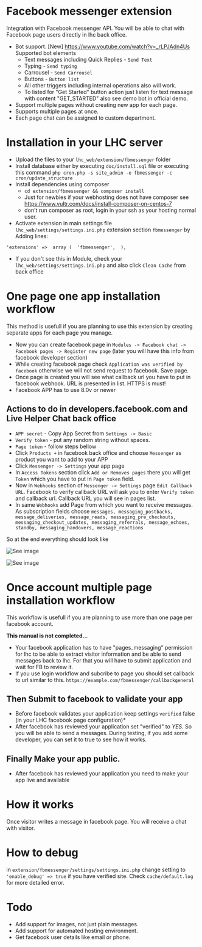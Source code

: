 # Facebook messenger extension
Integration with Facebook messenger API. You will be able to chat with Facebook page users directly in lhc back office.
 * Bot support. [New] https://www.youtube.com/watch?v=_rLPJAdn4Us Supported bot elements
    * Text messages including Quick Replies - `Send Text`
    * Typing - `Send typing`
    * Carrousel - `Send Carrousel`
    * Buttons - `Button list`
    * All other triggers including internal operations also will work.
    * To listed for "Get Started" button action just listen for text message with content "GET_STARTED" also see demo bot in official demo.
 * Support multiple pages without creating new app for each page.
 * Supports multiple pages at once.
 * Each page chat can be assigned to custom department.

# Installation in your LHC server
* Upload the files to your `lhc_web/extension/fbmessenger` folder
* Install database either by executing `doc/install.sql` file or executing this command `php cron.php -s site_admin -e fbmessenger -c cron/update_structure`
* Install dependencies using composer
    * `cd extension/fbmessenger && composer install`
    * Just for newbies if your webhosting does not have composer see https://www.vultr.com/docs/install-composer-on-centos-7
    * don't run composer as root, login in your ssh as your hosting normal user.
* Activate extension in main settings file `lhc_web/settings/settings.ini.php` extension section `fbmessenger` by Adding lines: 
```
'extensions' =>  array (  'fbmessenger',  ),
```
* If you don't see this in Module, check your `lhc_web/settings/settings.ini.php` and also click `Clean Cache` from back office

# One page one app installation workflow

This method is usefull if you are planning to use this extension by creating separate apps for each page you manage.

* Now you can create facebook page in `Modules -> Facebook chat -> Facebook pages -> Register new page` (later you will have this info from facebook developer section) 
* While creating facebook page check `Application was verified by facebook` otherwise we will not send request to facebook. Save page.
* Once page is created you will see what callback url you have to put in facebook webhook. URL is presented in list. HTTPS is must!
* Facebook APP has to use 8.0v or newer

## Actions to do in developers.facebook.com and Live Helper Chat back office

* `APP secret` - Copy App Secret from `Settings -> Basic`
* `Verify token` - put any random string without spaces.
* `Page token` - follow steps bellow 
 * Click `Products +` in facebook back office and choose `Messenger` as product you want to add to your APP
 * Click `Messenger -> Settings` your app page
 * In `Access Tokens` section click `Add or Removes pages` there you will get `Token` which you have to put in `Page token` field.
* Now in `Webhooks` section of `Messenger -> Settings` page `Edit Callback URL`. Facebook to verify callback URL will ask you to enter `Verify token` and callback url. Callback URL you will see in pages list. 
* In same `Webhooks` add Page from which you want to receive messages. As subscription fields choose `messages, messaging_postbacks, message_deliveries, message_reads, messaging_pre_checkouts, messaging_checkout_updates, messaging_referrals, message_echoes, standby, messaging_handovers, message_reactions`

So at the end everything should look like

![See image](https://raw.githubusercontent.com/LiveHelperChat/fbmessenger/master/doc/access_token.png)

![See image](https://raw.githubusercontent.com/LiveHelperChat/fbmessenger/master/doc/webhooks.png)

# Once account multiple page installation workflow

This workflow is usefull if you are planning to use more than one page per facebook account.

**This manual is not completed...**

* Your facebook application has to have "pages_messaging" permission for lhc to be able to extract visitor information and be able to send messages back to lhc. For that you will have to submit application and wait for FB to review it.
* If you use login workflow and subcribe to page you should set callback to url similar to this. `https://example.com/fbmessenger/callbackgeneral`

## Then Submit to facebook to validate your app
* Before facebook validates your application keep settings `verified` false (in your LHC facebook page configuration)*
* After facebook has reviewed your application set "verified" to *YES*. So you will be able to send a messages. During testing, if you add some developer, you can set it to true to see how it works.
 
## Finally Make your app public. 
 * After facebook has reviewed your application you need to make your app live and available
 
# How it works
Once visitor writes a message in facebook page. You will receive a chat with visitor.

# How to debug
in `extension/fbmessenger/settings/settings.ini.php` change setting to `'enable_debug' => true` if you have verified site. Check `cache/default.log` for more detailed error.

# Todo
 * Add support for images, not just plain messages.
 * Add support for automated hosting environment.
 * Get facebook user details like email or phone.
